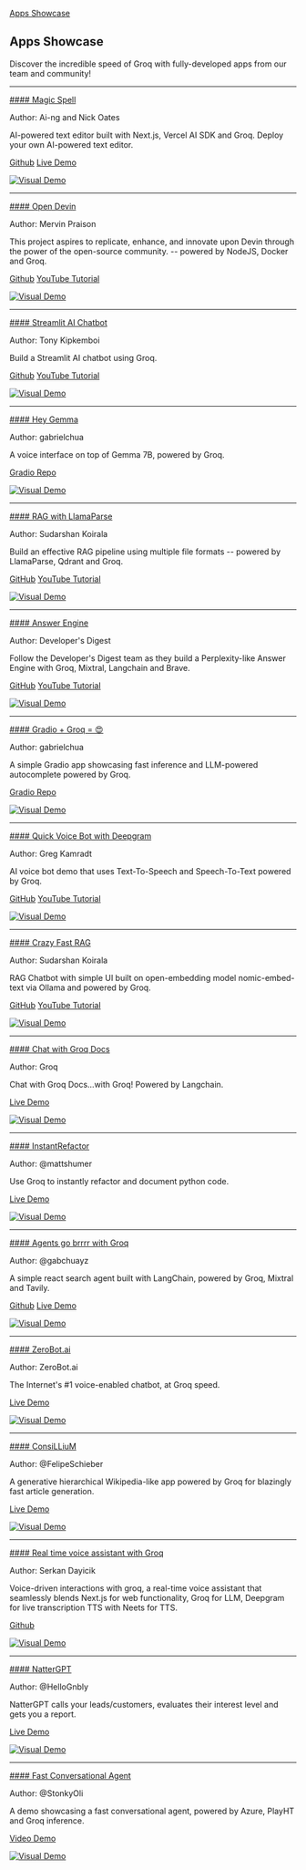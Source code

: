 [Apps Showcase](https://console.groq.com/docs/showcase-applications)

Apps Showcase
-------------

Discover the incredible speed of Groq with fully-developed apps from our team and community!

  

* * *

  

[#### Magic Spell](#magic-spell)

Author: Ai-ng and Nick Oates

AI-powered text editor built with Next.js, Vercel AI SDK and Groq. Deploy your own AI-powered text editor.

[Github](https://github.com/ai-ng/magic-spell)
[Live Demo](https://magic-spell.vercel.app/)

[![Visual Demo](https://console.groq.com/showcase-applications/magic-spell.png)](https://github.com/ai-ng/magic-spell)

  

* * *

  

[#### Open Devin](#open-devin)

Author: Mervin Praison

This project aspires to replicate, enhance, and innovate upon Devin through the power of the open-source community. -- powered by NodeJS, Docker and Groq.

[Github](https://github.com/OpenDevin/OpenDevin)
[YouTube Tutorial](https://www.youtube.com/watch?v=3-q5GzRNEe0)

[![Visual Demo](https://console.groq.com/showcase-applications/open-devin.png)](https://github.com/OpenDevin/OpenDevin)

  

* * *

  

[#### Streamlit AI Chatbot](#streamlit-ai-chatbot)

Author: Tony Kipkemboi

Build a Streamlit AI chatbot using Groq.

[Github](https://github.com/tonykipkemboi/groq_streamlit_demo)
[YouTube Tutorial](https://www.youtube.com/watch?v=WQvinJGYk90)

[![Visual Demo](https://console.groq.com/showcase-applications/streamlit.png)](https://github.com/tonykipkemboi/groq_streamlit_demo)

  

* * *

  

[#### Hey Gemma](#hey-gemma)

Author: gabrielchua

A voice interface on top of Gemma 7B, powered by Groq.

[Gradio Repo](https://huggingface.co/spaces/cyzgab/hey-gemma/tree/main)

[![Visual Demo](https://console.groq.com/showcase-applications/hey-gemma.png)](https://huggingface.co/spaces/cyzgab/hey-gemma/tree/main)

  

* * *

  

[#### RAG with LlamaParse](#rag-with-llamaparse)

Author: Sudarshan Koirala

Build an effective RAG pipeline using multiple file formats -- powered by LlamaParse, Qdrant and Groq.

[GitHub](https://github.com/sudarshan-koirala/llamaparser-example)
[YouTube Tutorial](https://www.youtube.com/watch?v=w7Ap6gZFXl0)

[![Visual Demo](https://console.groq.com/showcase-applications/rag-llamaparse.png)](https://github.com/sudarshan-koirala/llamaparser-example)

  

* * *

  

[#### Answer Engine](#answer-engine)

Author: Developer's Digest

Follow the Developer's Digest team as they build a Perplexity-like Answer Engine with Groq, Mixtral, Langchain and Brave.

[GitHub](https://github.com/developersdigest/llm-answer-engine)
[YouTube Tutorial](https://www.youtube.com/watch?v=kFC-OWw7G8k)

[![Visual Demo](https://console.groq.com/showcase-applications/llm-answer-engine.png)](https://github.com/developersdigest/llm-answer-engine)

  

* * *

  

[#### Gradio + Groq = 😍](#gradio-+-groq-=-😍)

Author: gabrielchua

A simple Gradio app showcasing fast inference and LLM-powered autocomplete powered by Groq.

[Gradio Repo](https://huggingface.co/spaces/cyzgab/catch-me-if-you-can/blob/main/app.py)

[![Visual Demo](https://console.groq.com/showcase-applications/gradio-demo.png)](https://huggingface.co/spaces/cyzgab/catch-me-if-you-can/blob/main/app.py)

  

* * *

  

[#### Quick Voice Bot with Deepgram](#quick-voice-bot-with-deepgram)

Author: Greg Kamradt

AI voice bot demo that uses Text-To-Speech and Speech-To-Text powered by Groq.

[GitHub](https://github.com/gkamradt/QuickAgent)
[YouTube Tutorial](https://www.youtube.com/watch?v=J2sbC8X5Pp8)

[![Visual Demo](https://console.groq.com/showcase-applications/deepgram.png)](https://github.com/gkamradt/QuickAgent)

  

* * *

  

[#### Crazy Fast RAG](#crazy-fast-rag)

Author: Sudarshan Koirala

RAG Chatbot with simple UI built on open-embedding model nomic-embed-text via Ollama and powered by Groq.

[GitHub](https://github.com/sudarshan-koirala/rag-chat-with-pdf)
[YouTube Tutorial](https://www.youtube.com/watch?v=TMaQt8rN5bE)

[![Visual Demo](https://console.groq.com/showcase-applications/crazy-fast-rag.png)](https://github.com/sudarshan-koirala/rag-chat-with-pdf)

  

* * *

  

[#### Chat with Groq Docs](#chat-with-groq-docs)

Author: Groq

Chat with Groq Docs...with Groq! Powered by Langchain.

[Live Demo](https://docs-chat.groqcloud.com/)

[![Visual Demo](https://console.groq.com/showcase-applications/groq-docs-chat.png)](https://docs-chat.groqcloud.com/)

  

* * *

  

[#### InstantRefactor](#instantrefactor)

Author: @mattshumer

Use Groq to instantly refactor and document python code.

[Live Demo](https://instant-refactor.streamlit.app)

[![Visual Demo](https://console.groq.com/showcase-applications/instantrefactor.png)](https://instant-refactor.streamlit.app)

  

* * *

  

[#### Agents go brrrr with Groq](#agents-go-brrrr-with-groq)

Author: @gabchuayz

A simple react search agent built with LangChain, powered by Groq, Mixtral and Tavily.

[Github](https://github.com/gabrielchua/groq-st-demo/tree/main)
[Live Demo](https://groq-react.streamlit.app/)

[![Visual Demo](https://console.groq.com/showcase-applications/agents-go-brrrr.png)](https://github.com/gabrielchua/groq-st-demo/tree/main)

  

* * *

  

[#### ZeroBot.ai](#zerobot.ai)

Author: ZeroBot.ai

The Internet's #1 voice-enabled chatbot, at Groq speed.

[Live Demo](https://www.zerobot.ai/)

[![Visual Demo](https://console.groq.com/showcase-applications/zerobotAI.png)](https://www.zerobot.ai/)

  

* * *

  

[#### ConsiLLiuM](#consillium)

Author: @FelipeSchieber

A generative hierarchical Wikipedia-like app powered by Groq for blazingly fast article generation.

[Live Demo](https://consillium.vercel.app/)

[![Visual Demo](https://console.groq.com/showcase-applications/consillium.png)](https://consillium.vercel.app/)

  

* * *

  

[#### Real time voice assistant with Groq](#real-time-voice-assistant-with-groq)

Author: Serkan Dayicik

Voice-driven interactions with groq, a real-time voice assistant that seamlessly blends Next.js for web functionality, Groq for LLM, Deepgram for live transcription TTS with Neets for TTS.

[Github](https://github.com/serkandyck/realtime-voice-assistant-groq)

[![Visual Demo](https://console.groq.com/showcase-applications/consillium.png)](https://github.com/serkandyck/realtime-voice-assistant-groq)

  

* * *

  

[#### NatterGPT](#nattergpt)

Author: @HelloGnbly

NatterGPT calls your leads/customers, evaluates their interest level and gets you a report.

[Live Demo](https://nattergpt.com/)

[![Visual Demo](https://console.groq.com/showcase-applications/nattergpt.png)](https://nattergpt.com/)

  

* * *

  

[#### Fast Conversational Agent](#fast-conversational-agent)

Author: @StonkyOli

A demo showcasing a fast conversational agent, powered by Azure, PlayHT and Groq inference.

[Video Demo](https://twitter.com/StonkyOli/status/1762551140829515964)

[![Visual Demo](https://console.groq.com/showcase-applications/fast-convo-agent.png)](https://twitter.com/StonkyOli/status/1762551140829515964)